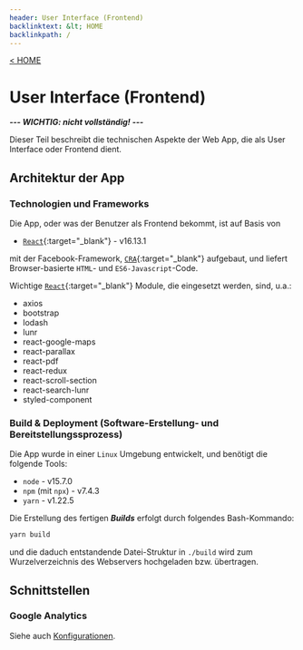 ```yaml
---
header: User Interface (Frontend)
backlinktext: &lt; HOME
backlinkpath: /
---
```


[&lt; HOME](/)

# User Interface (Frontend)

***--- WICHTIG: nicht vollständig! ---***

Dieser Teil beschreibt die technischen Aspekte der Web App, 
die als User Interface oder Frontend dient.

## Architektur der App

### Technologien und Frameworks

Die App, oder was der Benutzer als Frontend bekommt, ist auf Basis von

* [`React`][1]{:target="_blank"} - v16.13.1

mit der Facebook-Framework, [`CRA`][2]{:target="_blank"}
aufgebaut, und liefert Browser-basierte `HTML`- und `ES6-Javascript`-Code. 

Wichtige [`React`][1]{:target="_blank"} Module, die eingesetzt werden,
sind, u.a.:

* axios
* bootstrap
* lodash
* lunr
* react-google-maps
* react-parallax
* react-pdf
* react-redux
* react-scroll-section
* react-search-lunr
* styled-component

### Build & Deployment (Software-Erstellung- und Bereitstellungssprozess)

Die App wurde in einer `Linux` Umgebung entwickelt, und benötigt die folgende Tools:

* `node` - v15.7.0
* `npm` (mit `npx`) - v7.4.3
* `yarn` - v1.22.5

Die Erstellung des fertigen ***Builds*** erfolgt durch folgendes Bash-Kommando:

```bash
yarn build
```

und die daduch entstandende Datei-Struktur in ``./build`` wird zum Wurzelverzeichnis 
des Webservers hochgeladen bzw. übertragen. 

## Schnittstellen

### Google Analytics

Siehe auch [Konfigurationen](/konfig/).


[1]: https://reactjs.org
[2]: https://create-react-app.dev
